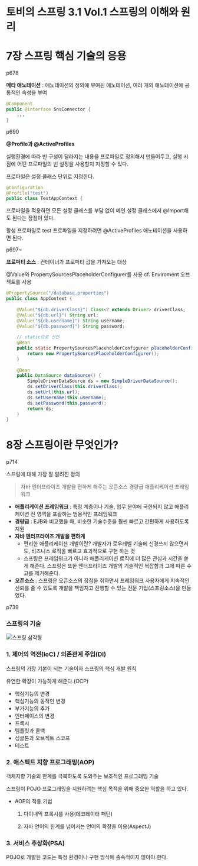 # 토비의 스프링 3.1 Vol.1 스프링의 이해와 원리

# 7장 스프링 핵심 기술의 응용

p678

**메타 애노테이션** : 애노테이션의 정의에 부여된 애노테이션, 여러 개의 애노테이션에 공통적인 속성을 부여

```java
@Component
public @interface SnsConnector {
    ...
}
```



p690

**@Profile과 @ActiveProfiles**

실행환경에 따라 빈 구성이 달라지는 내용을 프로파일로 정의해서 만들어두고, 실행 시점에 어떤 프로파일의 빈 설정을 사용할지 지정할 수 있다.

프로파일은 설정 클래스 단위로 지정한다.

```java
@Configuration
@Profile("test")
public class TestAppContext {
```

프로파일을 적용하면 모든 설정 클래스를 부담 없이 메인 설정 클래스에서 @Import해도 된다는 장점이 있다.

활성 프로파일로 test 프로파일을 지정하려면 @ActiveProfiles 애노테이션을 사용하면 된다.



p697~

**프로퍼티 소스** : 컨테이너가 프로퍼티 값을 가져오는 대상

@Value와 PropertySourcesPlaceholderConfigurer를 사용 cf. Enviroment 오브젝트를 사용

```java
@PropertySource("/database.properties")
public class AppContext {
    
    @Value("${db.driverClass}") Class<? extends Driver> driverClass;
	@Value("${db.url}") String url;
	@Value("${db.username}") String username;
	@Value("${db.password}") String password;
	
    // static으로 선언
	@Bean
	public static PropertySourcesPlaceholderConfigurer placeholderConfigurer() {
		return new PropertySourcesPlaceholderConfigurer();
	}
    
    @Bean
	public DataSource dataSource() {
		SimpleDriverDataSource ds = new SimpleDriverDataSource();
        ds.setDriverClass(this.driverClass);
		ds.setUrl(this.url);
		ds.setUsername(this.username);
		ds.setPassword(this.password);	
        return ds;
	}
}
```

# 8장 스프링이란 무엇인가?

p714

스프링에 대해 가장 잘 알려진 정의

> 자바 엔터프라이즈 개발을 편하게 해주는 오픈소스 경량급 애플리케이션 프레임워크

- **애플리케이션 프레임워크** : 특정 계층이나 기술, 업무 분야에 국한되지 않고 애플리케이션 전 영역을 포괄하는 범용적인 프레임워크
- **경량급** : EJB와 비교했을 때, 비슷한 기술수준을 훨씬 빠르고 간편하게 사용하도록 지원 
- **자바 엔터프라이즈 개발을 편하게**
  - 편리한 애플리케이션 개발이란? 개발자가 로우레벨 기술에 신경쓰지 않으면서도, 비즈니스 로직을 빠르고 효과적으로 구현 하는 것
  - 스프링은 프레임워크가 아니라 애플리케이션 로직에 더 많은 관심과 시간을 쏟게 해준다. 스프링은 또한 엔터프라이즈 개발의 기술적인 복잡함과 그에 따른 수고를 제거해준다.
- **오픈소스** : 스프링은 오픈소스의 장점을 취하면서 프레임워크 사용자에게 지속적인 신뢰를 줄 수 있도록 개발을 책임지고 진행할 수 있는 전문 기업(스프링소스)을 만들었다.

p739 

### 스프링의 기술

![스프링 삼각형](https://mblogthumb-phinf.pstatic.net/MjAxNzEwMjNfMTMz/MDAxNTA4NzYxODU0MDkx.h36pVMg06iXfIsy96OFIgyHgVc_z_wh5OhfNdyjcZmcg.vW3-bV9T_u9hxXqqDw_t4NlKf4U3lOULBsmyRhb9z1kg.PNG.woong17/image.png?type=w800)

### 1. 제어의 역전(IoC) / 의존관계 주입(DI)

스프링의 가장 기본이 되는 기술이자 스프링의 핵심 개발 원칙

유연한 확장이 가능하게 해준다.(OCP)

- 핵심기능의 변경
- 핵심기능의 동적인 변경
- 부가기능의 추가
- 인터페이스의 변경
- 프록시
- 템플릿과 콜백
- 싱글톤과 오브젝트 스코프
- 테스트

### 2. 애스펙트 지향 프로그래밍(AOP)

객체지향 기술의 한계를 극복하도록 도와주는 보조적인 프로그래밍 기술

스프링이 POJO 프로그래밍을 지원하려는 핵심 목적을 위해 중요한 역할을 하고 있다.

- AOP의 적용 기법

  1. 다이내믹 프록시를 사용(데코레이터 패턴)

  2. 자바 언어의 한계를 넘어서는 언어의 확장을 이용(AspectJ)

### 3. 서비스 추상화(PSA)

POJO로 개발된 코드는 특정 환경이나 구현 방식에 종속적이지 않아야 한다.


